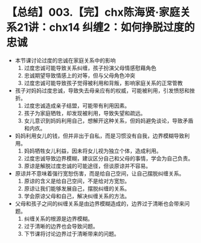 # 【总结】003.【完】chx陈海贤·家庭关系21讲：chx14 纠缠2：如何挣脱过度的忠诚

-   本节课讨论过度的忠诚在家庭关系中的影响
    1.  过度忠诚可能导致关系纠缠，孩子扮演父母情感慰藉角色
    2.  忠诚期望导致情感上的对等，但与父母角色冲突
    3.  过度忠诚可能导致孩子觉得被利用和背叛，影响家庭关系的正常管教
-   孩子对妈妈过度忠诚，导致失去母亲应有的权威，可能被利用，引发愤怒和挫折。
    1.  过度忠诚造成亲子结盟，可能带有利用因素。
    2.  孩子为家庭牺牲，却发现被利用，导致失望和疏远。
    3.  女儿意识到妈妈利用自己，想解开这种关系，但妈妈避免谈论，导致矛盾和内疚。
-   妈妈利用女儿的钱，但并非出于自私，而是习惯没有自我，边界模糊导致利用。
    1.  妈妈牺牲女儿利益，因未将女儿视为独立个体，造成利用。
    2.  过度忠诚导致边界模糊，建议区分自己和父母的事情，学会为自己负责。
    3.  原谅是解脱过度忠诚的可能途径，但谈原谅并不容易。
-   原谅并不意味着强行宽恕伤害，而是给自己空间，让自己摆脱纠缠关系。
    1.  原谅的含义是给自己空间，不是给对方宽恕。
    2.  原谅让我们能够发展自己，摆脱纠缠的关系。
    3.  学会原谅父母和自己，解决纠缠关系的方法。
-   父母和孩子之间的纠缠关系是由边界模糊造成的，边界过于清晰也会带来问题。
    1.  纠缠关系的根源是边界模糊。
    2.  过于清晰的边界也会导致问题。
    3.  下节课将讨论边界过于清晰带来的问题。